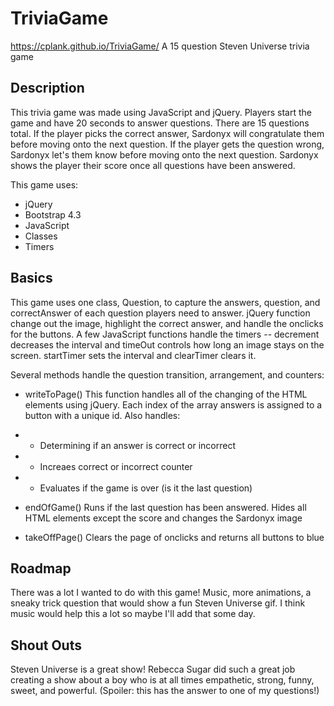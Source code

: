 # TriviaGame
https://cplank.github.io/TriviaGame/
A 15 question Steven Universe trivia game

## Description ##
This trivia game was made using JavaScript and jQuery. Players start the game and have 20 seconds to 
answer questions. There are 15 questions total. If the player picks the correct answer, Sardonyx will 
congratulate them before moving onto the next question. If the player gets the question wrong, Sardonyx
let's them know before moving onto the next question. Sardonyx shows the player their score once all questions
have been answered.

This game uses:

* jQuery 
* Bootstrap 4.3
* JavaScript
* Classes
* Timers

## Basics ##

This game uses one class, Question, to capture the answers, question, and correctAnswer of each question players need to answer. jQuery function change out the image, highlight the correct answer, and handle the onclicks for the buttons. A few JavaScript functions handle the timers -- decrement decreases the interval and timeOut controls how long an image stays on the screen. startTimer sets the interval and clearTimer clears it.

Several methods handle the question transition, arrangement, and counters:

* writeToPage() This function handles all of the changing of the HTML elements using jQuery. Each index of the array answers is assigned to a button with a unique id. Also handles:
* * Determining if an answer is correct or incorrect
* * Increaes correct or incorrect counter
* * Evaluates if the game is over (is it the last question)

* endOfGame() Runs if the last question has been answered. Hides all HTML elements except the score and changes the Sardonyx image

* takeOffPage() Clears the page of onclicks and returns all buttons to blue

## Roadmap ##

There was a lot I wanted to do with this game! Music, more animations, a sneaky trick question that would show a fun Steven Universe gif. I think music would help this a  lot so maybe I'll add that some day. 

## Shout Outs ##
Steven Universe is a great show! Rebecca Sugar did such a great job creating a show about a boy who is at all times empathetic, strong, funny, sweet, and powerful. (Spoiler: this has the answer to one of my questions!)
